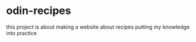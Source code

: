 # odin-recipes
this project is about making
a website about recipes
putting my knowledge into practice